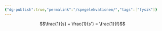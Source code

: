 ```yaml
---
{"dg-publish":true,"permalink":"/spegelekvationen/","tags":["fysik"]}
---
```


$$\frac{1}{s} + \frac{1}{s'} = \frac{1}{f}$$